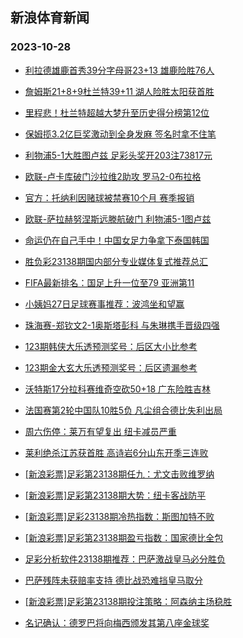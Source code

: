 ## 新浪体育新闻 
### 2023-10-28

+ [利拉德雄鹿首秀39分字母哥23+13 雄鹿险胜76人](https://sports.sina.com.cn/basketball/nba/2023-10-27/doc-imzspazu0699347.shtml)

+ [詹姆斯21+8+9杜兰特39+11 湖人险胜太阳获首胜](https://sports.sina.com.cn/basketball/nba/2023-10-27/doc-imzspprs7276672.shtml)

+ [里程悲！杜兰特超越大梦升至历史得分榜第12位](https://sports.sina.com.cn/basketball/nba/2023-10-27/doc-imzspprq0474597.shtml)

+ [保姆揽3.2亿巨奖激动到全身发麻 签名时拿不住笔](https://sports.sina.com.cn/l/2023-10-27/doc-imzsnwtw0787197.shtml)

+ [利物浦5-1大胜图卢兹 足彩头奖开203注73817元](https://sports.sina.com.cn/l/2023-10-27/doc-imzsnwty7572853.shtml)

+ [欧联-卢卡库破门沙拉维2助攻 罗马2-0布拉格](https://sports.sina.com.cn/g/seriea/2023-10-27/doc-imzsnwty7565659.shtml)

+ [官方：托纳利因赌球被禁赛10个月 赛季报销](https://sports.sina.com.cn/g/pl/2023-10-27/doc-imzspazs5341411.shtml)

+ [欧联-萨拉赫努涅斯远滕航破门 利物浦5-1图卢兹](https://sports.sina.com.cn/g/pl/2023-10-27/doc-imzsnwtw0783393.shtml)

+ [命运仍在自己手中！中国女足力争拿下泰国韩国](https://sports.sina.com.cn/china/womenfootballs/2023-10-27/doc-imzspazy4250300.shtml)

+ [胜负彩23138期国内部分专业媒体复式推荐总汇](https://sports.sina.com.cn/l/2023-10-27/doc-imzspazw7473422.shtml)

+ [FIFA最新排名：国足上升一位至79 亚洲第11](https://sports.sina.com.cn/china/2023-10-26/doc-imzsmksm7947371.shtml)

+ [小姨妈27日足球赛事推荐：波鸿坐和望赢](https://sports.sina.com.cn/l/2023-10-27/doc-imzsqeph0183454.shtml)

+ [珠海赛-郑钦文2-1奥斯塔彭科 与朱琳携手晋级四强](https://sports.sina.com.cn/tennis/china/2023-10-27/doc-imzsqkvk3678745.shtml)

+ [123期韩侠大乐透预测奖号：后区大小比参考](https://sports.sina.com.cn/l/2023-10-27/doc-imzspazs5367943.shtml)

+ [123期金大玄大乐透预测奖号：后区遗漏参考](https://sports.sina.com.cn/l/2023-10-27/doc-imzspazy4262244.shtml)

+ [沃特斯17分拉科赛维奇空砍50+18 广东险胜吉林](https://sports.sina.com.cn/basketball/cba/2023-10-27/doc-imzsqkvh6894800.shtml)

+ [法国赛第2轮中国队10胜5负 凡尘组合德比失利出局](https://sports.sina.com.cn/others/badmin/2023-10-27/doc-imzspazy4234172.shtml)

+ [周六伤停：莱万有望复出 纽卡减员严重](https://sports.sina.com.cn/l/2023-10-27/doc-imzspyfh4949427.shtml)

+ [莱利绝杀江苏获首胜 高诗岩6分山东开季三连败](https://sports.sina.com.cn/basketball/cba/2023-10-27/doc-imzsqkva4753774.shtml)

+ [[新浪彩票]足彩第23138期任九：尤文击败维罗纳](https://sports.sina.com.cn/l/2023-10-27/doc-imzsptxq7207697.shtml)

+ [[新浪彩票]足彩第23138期大势：纽卡客战防平](https://sports.sina.com.cn/l/2023-10-27/doc-imzsptxn0394228.shtml)

+ [[新浪彩票]足彩23138期冷热指数：斯图加特不败](https://sports.sina.com.cn/l/2023-10-28/doc-imzsrfys4285529.shtml)

+ [[新浪彩票]足彩第23138期盈亏指数：国家德比全包](https://sports.sina.com.cn/l/2023-10-27/doc-imzsptxk5073633.shtml)

+ [足彩分析软件23138期推荐：巴萨激战皇马必分胜负](https://sports.sina.com.cn/l/2023-10-28/doc-imzsrfyw6456020.shtml)

+ [巴萨残阵未获赔率支持 德比战恐难挡皇马取分](https://sports.sina.com.cn/l/2023-10-28/doc-imzspyfh4953561.shtml)

+ [[新浪彩票]足彩第23138期投注策略：阿森纳主场稳胜](https://sports.sina.com.cn/l/2023-10-27/doc-imzsptxn0396149.shtml)

+ [名记确认：德罗巴将向梅西颁发其第八座金球奖](https://sports.sina.com.cn/global/others/2023-10-27/doc-imzsqkve0090195.shtml)

